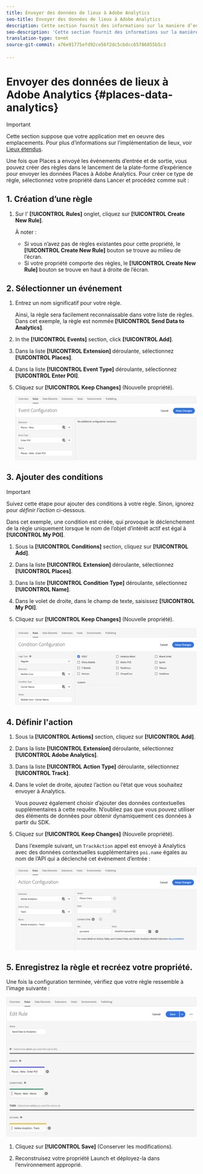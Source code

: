 ```yaml
---
title: Envoyer des données de lieux à Adobe Analytics
seo-title: Envoyer des données de lieux à Adobe Analytics
description: Cette section fournit des informations sur la manière d’envoyer des données Places à Analytics.
seo-description: 'Cette section fournit des informations sur la manière d’envoyer des données Places à Analytics. '
translation-type: tm+mt
source-git-commit: a76e91775efd92ce56f2dc5cbdcc65786855b5c3

---
```



# Envoyer des données de lieux à Adobe Analytics {#places-data-analytics}


>[!IMPORTANT]
>
>Cette section suppose que votre application met en oeuvre des emplacements. Pour plus d’informations sur l’implémentation de lieux, voir [Lieux étendus](/help/places-ext-aep-sdks/places-extension/places-extension.md).

Une fois que Places a envoyé les événements d’entrée et de sortie, vous pouvez créer des règles dans le lancement de la plate-forme d’expérience pour envoyer les données Places à Adobe Analytics. Pour créer ce type de règle, sélectionnez votre propriété dans Lancer et procédez comme suit :

## 1. Création d’une règle

1. Sur l’ **[!UICONTROL Rules]** onglet, cliquez sur **[!UICONTROL Create New Rule]**.

   À noter :

   * Si vous n’avez pas de règles existantes pour cette propriété, le **[!UICONTROL Create New Rule]** bouton se trouve au milieu de l’écran.
   * Si votre propriété comporte des règles, le **[!UICONTROL Create New Rule]** bouton se trouve en haut à droite de l’écran.

## 2. Sélectionner un événement

1. Entrez un nom significatif pour votre règle.

   Ainsi, la règle sera facilement reconnaissable dans votre liste de règles. Dans cet exemple, la règle est nommée **[!UICONTROL Send Data to Analytics]**.

2. In the **[!UICONTROL Events]** section, click **[!UICONTROL Add]**.

3. Dans la liste **[!UICONTROL Extension]** déroulante, sélectionnez **[!UICONTROL Places]**.

4. Dans la liste **[!UICONTROL Event Type]** déroulante, sélectionnez **[!UICONTROL Enter POI]**.

5. Cliquez sur **[!UICONTROL Keep Changes]** (Nouvelle propriété).

   !["sélectionner un événement"](/help/assets/pt-selectEvent.png)


## 3. Ajouter des conditions

>[!IMPORTANT]
>
>Suivez cette étape pour ajouter des conditions à votre règle. Sinon, ignorez pour *définir l’action* ci-dessous.

Dans cet exemple, une condition est créée, qui provoque le déclenchement de la règle uniquement lorsque le nom de l’objet d’intérêt actif est égal à **[!UICONTROL My POI]**.

1. Sous la **[!UICONTROL Conditions]** section, cliquez sur **[!UICONTROL Add]**.

2. Dans la liste **[!UICONTROL Extension]** déroulante, sélectionnez **[!UICONTROL Places]**.

3. Dans la liste **[!UICONTROL Condition Type]** déroulante, sélectionnez **[!UICONTROL Name]**.

4. Dans le volet de droite, dans le champ de texte, saisissez **[!UICONTROL My POI]**.

5. Cliquez sur **[!UICONTROL Keep Changes]** (Nouvelle propriété).

   !["set a condition"](/help/assets/ad-setCondition.png)


## 4. Définir l'action

1. Sous la **[!UICONTROL Actions]** section, cliquez sur **[!UICONTROL Add]**.

2. Dans la liste **[!UICONTROL Extension]** déroulante, sélectionnez **[!UICONTROL Adobe Analytics]**.

3. Dans la liste **[!UICONTROL Action Type]** déroulante, sélectionnez **[!UICONTROL Track]**.

4. Dans le volet de droite, ajoutez l’action ou l’état que vous souhaitez envoyer à Analytics.

   Vous pouvez également choisir d’ajouter des données contextuelles supplémentaires à cette requête. N’oubliez pas que vous pouvez utiliser des éléments de données pour obtenir dynamiquement ces données à partir du SDK.

5. Cliquez sur **[!UICONTROL Keep Changes]** (Nouvelle propriété).

   Dans l’exemple suivant, un `TrackAction` appel est envoyé à Analytics avec des données contextuelles supplémentaires `poi.name` égales au nom de l’API qui a déclenché cet événement d’entrée :

   !["définir une action"](/help/assets/pt-setAction.png)

## 5. Enregistrez la règle et recréez votre propriété.

Une fois la configuration terminée, vérifiez que votre règle ressemble à l’image suivante :

!["règle créée"](/help/assets/pt-ruleComplete.png)

1. Cliquez sur **[!UICONTROL Save]** (Conserver les modifications).

2. Reconstruisez votre propriété Launch et déployez-la dans l’environnement approprié.


